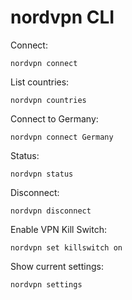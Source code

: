# nordvpn CLI

Connect:
```
nordvpn connect
```
List countries:
```
nordvpn countries
```
Connect to Germany:
```
nordvpn connect Germany
```
Status:
```
nordvpn status
```
Disconnect:
```
nordvpn disconnect
```
Enable VPN Kill Switch:
```
nordvpn set killswitch on
```
Show current settings:
```
nordvpn settings
```
